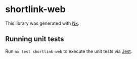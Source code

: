 # shortlink-web

This library was generated with [Nx](https://nx.dev).

## Running unit tests

Run `nx test shortlink-web` to execute the unit tests via [Jest](https://jestjs.io).
